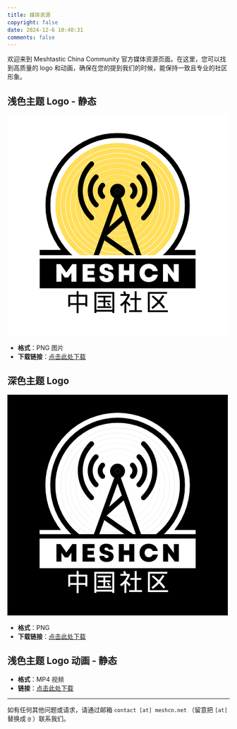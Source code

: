 ```yaml
---
title: 媒体资源
copyright: false
date: 2024-12-6 10:40:31
comments: false
---
```


欢迎来到 Meshtastic China Community 官方媒体资源页面。在这里，您可以找到高质量的 logo 和动画，确保在您的提到我们的时候，能保持一致且专业的社区形象。

## 浅色主题 Logo - 静态

![Meshtastic China Logo - 浅色主题](../images/meshtastic_china_meshcn_logo_png_light_theme.png)

- **格式**：PNG 图片
- **下载链接**：[点击此处下载](../images/meshtastic_china_meshcn_logo_png_light_theme.png)  

## 深色主题 Logo
![Meshtastic China Logo - 深色主题](../images/meshtastic_china_meshcn_logo_png_dark_theme.png)

- **格式**：PNG  
- **下载链接**：[点击此处下载](../images/meshtastic_china_meshcn_logo_png_dark_theme.png)  

## 浅色主题 Logo 动画 - 静态


- **格式**：MP4 视频
- **链接**：[点击此处下载](../images/meshtastic_china_meshcn_logo_animation_light_theme.mp4)  

---

如有任何其他问题或请求，请通过邮箱 `contact [at] meshcn.net` （留意把 ` [at] ` 替换成 `@` ）联系我们。
